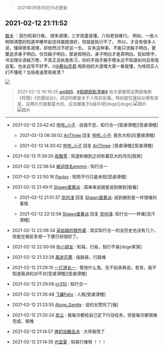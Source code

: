 > 2021年09月05日15点更新
<link rel="stylesheet" href="https://cdn.jsdelivr.net/gh/taotie6/sampleJSON@main/css/photo_show.css">


 ## 2021-02-12 21:11:52 

 [㪚木](https://www.coolapk.com/feed/24839350?shareKey=OTU2NWFiZGVkNGMwNjEzMTc3YmU~) ：因为知易行难。
很多道理，三岁孩童易懂，八旬老翁难行。
例如，一些人明明清楚的知道早睡早起坚持晨跑很好，但就是执行不了。
所以，才会有很多人说，懂得很多道理，却依然过不好这一生。
实务这种事，不能只求脑子明白，更要追求身子明白。仅仅脑子明白，那是假明白，身子明白才是真明白<!--break-->。犹如练字，书法理论读破万卷，不真正去执笔练习，你的手指手腕手臂永远不知道如何去用笔运笔，也永远写不好字。//<a class="feed-link-uname" href="/u/箬仙灵君">@箬仙灵君</a>:电影拍的大道理大家一看就懂，为啥现实人们不懂呢？当局者迷旁观者清？ 

<div class="album">
<img class="img-item" src="https://image.coolapk.com/feed/2021/0126/07/1081091_9a2d85c2_7045_8108@672x378.gif" />
</div>

> 2021-02-12 16:19:25 
> [am885](https://www.coolapk.com/feed/24834286?shareKey=MWQ5ODUwZjk4YzQzNjEzMTc3YmU~) : <a class="feed-link-tag" href="/t/假期观影清单?type=0">#假期观影清单#</a> 给大家推荐这两部电影《狩猎》《饥饿站台》，讲述的都是关于人性的反面。特别是饥饿站台很有深意，这两片尺度都蛮大的，应该都属于b级片吧[doge][doge] 
![图片](https://image.coolapk.com/feed/2021/0212/16/2143111_65f8cbcb_7962_9914@1080x2160.jpeg)
![图片](https://image.coolapk.com/feed/2021/0212/16/2143111_ce452033_7962_9915@1080x2160.jpeg)

 ------- 

- 2021-02-12 23:42:42 [哔哔_小子](uid=1622691) : 自强不息，知行合一[受虐滑稽][受虐滑稽] 

    - 2021-02-13 08:38:02 [AriThree](uid=1560115) 回复 [哔哔_小子](uid=1622691): 我东大校训[墨镜滑稽] 

    - 2021-02-13 14:20:42 [哔哔_小子](uid=1622691) 回复 [AriThree](uid=1560115): [受虐滑稽][受虐滑稽] 

- 2021-02-13 11:39:20 [夜飘零](uid=947656) : 知道和做到之间有着巨大的鸿沟[假笑] 

- 2021-02-12 22:56:54 [被迫改名emmm](uid=3302275) : 知行合一 

- 2021-02-12 22:50:16 [Pavlov](uid=3464718) : 知而不行只是未知[受虐滑稽] 

- 2021-02-12 21:49:11 [Shawn蛋黄派](uid=2642278) : 简单来说就是说到做到[偷看] 

    - 2021-02-12 21:51:37 [奈何浅](uid=1884562) 回复 [Shawn蛋黄派](uid=2642278): 说到做到是一件很难的事情 

    - 2021-02-12 22:12:59 [Shawn蛋黄派](uid=2642278) 回复 [奈何浅](uid=1884562): 知行合一一样难[流汗滑稽] 

- 2021-02-12 22:08:34 [采姑娘的狼外婆](uid=2643467) : 其实知行合一的全历史也没有几个，但是在做前多想一下便已经很好了。 

- 2021-02-12 22:00:06 [Rt小朋友](uid=2219894) : 知易，行易，知行不易[doge笑哭] 

- 2021-02-12 21:33:28 [風逝花葬](uid=739984) : 指路易，行路难 

- 2021-02-12 21:29:10 [一灯道长一](uid=2901910) : 管他什么鬼，先干起来再说，老哥，我不知道我讲的对不对[受虐滑稽][受虐滑稽] 

- 2021-02-12 21:29:06 [irr310](uid=636373) : 知行合一 

- 2021-02-12 21:26:48 [飞廉Felix](uid=900024) : 人贱[受虐滑稽] 

- 2021-02-12 21:23:55 [Alone_Gentle](uid=670514) : 说的太赞同了[强] 

- 2021-02-12 21:20:24 [岚尘](uid=1308250) : 我每次都给自己定下行动任务，但是每次都很难完成，惭愧 

- 2021-02-12 21:14:57 [烤奶加糖去冰](uid=739362) : 大师我悟了 

- 2021-02-12 21:14:35 [也宜夏](uid=525398) : 知易行难呀 ！！！ 

